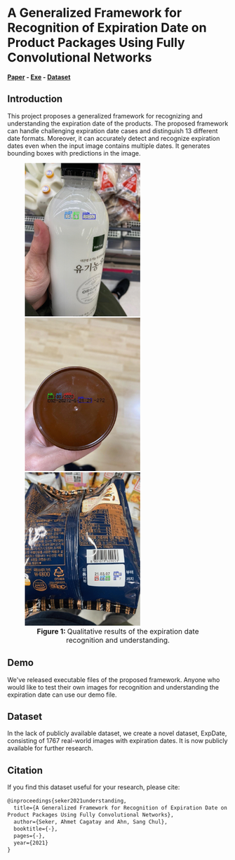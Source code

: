 
# A Generalized Framework for Recognition of Expiration Date on Product Packages Using Fully Convolutional Networks

**[Paper](https://drive.google.com/file/d/1wTaXGbmXy-fAuInhfUk04ZQ-rZZGfKSV/view?usp=sharing)
\-
[Exe](https://drive.google.com/drive/folders/1ch6pOgzInlGOOo3OHyMNJ-OUiHLSF623?usp=sharing)
\- [Dataset](https://drive.google.com/file/d/1Thq5xMPey9xcV-hg9QnPVbfqFYVCo-ix/view?usp=sharing)**


## Introduction
This project proposes a generalized framework for recognizing and
understanding the expiration date of the products. The proposed
framework can handle challenging expiration date cases and distinguish
13 different date formats. Moreover, it can accurately detect and
recognize expiration dates even when the input image contains multiple
dates. It generates bounding boxes with predictions in the image.

<figure>
    <div>
        <img src="figures/figure_1.a.gif" height="350"/> <img src="figures/figure_1.b.gif" height="350"/> <img src="figures/figure_1.c.gif" height="350"/>
    </div>
    <figcaption style="text-align: center; font-size: 16px;"><strong>Figure 1: </strong> Qualitative results of the expiration date recognition and understanding.</figcaption>
</figure>


## Demo
We've released executable files of the proposed framework. Anyone
who would like to test their own images for recognition and
understanding the expiration date can use our demo file. 


## Dataset
In the lack of publicly available dataset, we create a novel dataset,
ExpDate, consisting of 1767 real-world images with expiration dates. It
is now publicly available for further research.


## Citation
If you find this dataset useful for your research, please cite:

    @inproceedings{seker2021understanding,
      title={A Generalized Framework for Recognition of Expiration Date on Product Packages Using Fully Convolutional Networks},
      author={Seker, Ahmet Cagatay and Ahn, Sang Chul},
      booktitle={-},
      pages={-},
      year={2021}
    }




